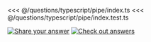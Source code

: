 <<< @/questions/typescript/pipe/index.ts
<<< @/questions/typescript/pipe/index.test.ts

[![Share your answer](https://img.shields.io/badge/Share_your_answer-blue?style=flat)](https://github.com/tyankatsu0105/utility-challenges/issues/new?template=answer.md&title=[answer+-+typescript/pipe])
[![Check out answers](https://img.shields.io/badge/Check_out_answers-green?style=flat)](https://github.com/tyankatsu0105/utility-challenges/issues?q=is%3Aopen,closed+label%3Atypescript/pipe+label%3Aanswer+)
